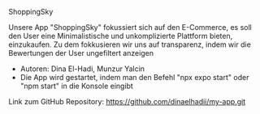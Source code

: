 ShoppingSky

Unsere App "ShoppingSky" fokussiert sich auf den E-Commerce, es soll den User eine Minimalistische und unkomplizierte Plattform bieten, einzukaufen. Zu dem fokkusieren wir uns auf transparenz, indem wir die Bewertungen der User ungefiltert anzeigen

- Autoren: Dina El-Hadi, Munzur Yalcin
- Die App wird gestartet, indem man den Befehl "npx expo start" oder "npm start" in die Konsole eingibt

Link zum GitHub Repository: https://github.com/dinaelhadii/my-app.git
